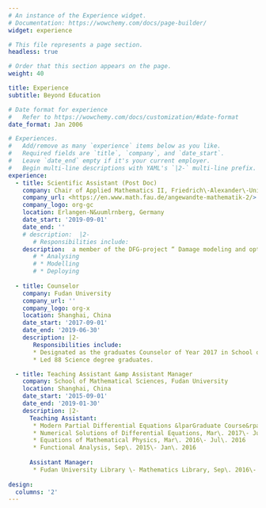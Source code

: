```yaml
---
# An instance of the Experience widget.
# Documentation: https://wowchemy.com/docs/page-builder/
widget: experience

# This file represents a page section.
headless: true

# Order that this section appears on the page.
weight: 40

title: Experience
subtitle: Beyond Education

# Date format for experience
#   Refer to https://wowchemy.com/docs/customization/#date-format
date_format: Jan 2006

# Experiences.
#   Add/remove as many `experience` items below as you like.
#   Required fields are `title`, `company`, and `date_start`.
#   Leave `date_end` empty if it's your current employer.
#   Begin multi-line descriptions with YAML's `|2-` multi-line prefix.
experience:
  - title: Scientific Assistant (Post Doc)
    company: Chair of Applied Mathematics II, Friedrich\-Alexander\-Universit&aumlt Erlangen\-N&uumlrnberg
    company_url: <https://en.www.math.fau.de/angewandte-mathematik-2/>
    company_logo: org-gc
    location: Erlangen-N&uumlrnberg, Germany
    date_start: '2019-09-01'
    date_end: ''
    # description:  |2-
       # Responsibilities include:
    description:  a member of the DFG-project “ Damage modeling and optimal control” conducted at the chair of Applied Mathematics II, Prof\.Dr\. G&uumlnter Leugering.
       # * Analysing
       # * Modelling
       # * Deploying
        
  - title: Counselor
    company: Fudan University
    company_url: ''
    company_logo: org-x
    location: Shanghai, China
    date_start: '2017-09-01'
    date_end: '2019-06-30'
    description: |2-
       Responsibilities include:
       * Designated as the graduates Counselor of Year 2017 in School of Mathematical Sciences, Fudan University.
       * Led 88 Science degree graduates.

  - title: Teaching Assistant &amp Assistant Manager
    company: School of Mathematical Sciences, Fudan University
    location: Shanghai, China
    date_start: '2015-09-01'
    date_end: '2019-01-30'
    description: |2-
      Teaching Assistant:
       * Modern Partial Differential Equations &lparGraduate Course&rpar, Sep\. 2018\- Jan\. 2019
       * Numerical Solutions of Differential Equations, Mar\. 2017\- Jul\. 2017
       * Equations of Mathematical Physics, Mar\. 2016\- Jul\. 2016
       * Functional Analysis, Sep\. 2015\- Jan\. 2016  
     
      Assistant Manager: 
       * Fudan University Library \- Mathematics Library, Sep\. 2016\- Jan\. 2017
      
design:
  columns: '2'
---
```

